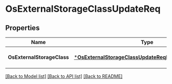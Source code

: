 # OsExternalStorageClassUpdateReq

## Properties
Name | Type | Description | Notes
------------ | ------------- | ------------- | -------------
**OsExternalStorageClass** | [***OsExternalStorageClassUpdateReqExternalStorageClass**](OSExternalStorageClassUpdateReq_ExternalStorageClass.md) |  | [optional] [default to null]

[[Back to Model list]](../README.md#documentation-for-models) [[Back to API list]](../README.md#documentation-for-api-endpoints) [[Back to README]](../README.md)



